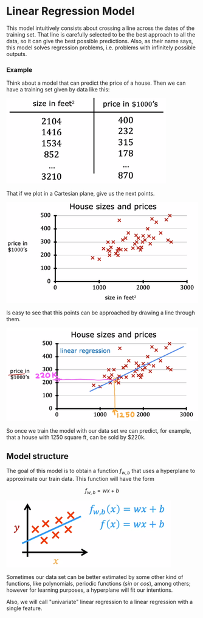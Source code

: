 # Linear Regression Model

This model intuitively consists about crossing a line across the dates of the training set.
That line is carefully selected to be the best approach to all the data, so it can give the best possible predictions.
Also, as their name says, this model solves regression problems, i.e. problems with infinitely possible outputs.

### Example

Think about a model that can predict the price of a house.
Then we can have a training set given by data like this:

![](img/Linear_regression_tabular_data.png)

That if we plot in a Cartesian plane, give us the next points.

![](img/Linear_regression_points_plot.png)

Is easy to see that this points can be approached by drawing a line through them.

![](img/Linear_regression_line_points.png)

So once we train the model with our data set we can predict, for example, that a house with 1250 square ft, can be sold by $220k.


## Model structure

The goal of this model is to obtain a function $f_{w,b}$ that uses a hyperplane to approximate our train data. This function will have the form

$$f_{w,b} = wx+b$$

![](img/linear_regression_structure.png)

Sometimes our data set can be better estimated by some other kind of functions, like polynomials, periodic functions ($sin$ or $cos$), among others; however for learning purposes, a hyperplane will fit our intentions.

Also, we will call "univariate" linear regression to a linear regression with a single feature.
